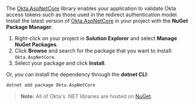 The [Okta.AspNetCore](https://github.com/okta/okta-aspnet) library enables your application to validate Okta access tokens such as those used in the redirect authentication model. Install the latest version of [Okta.AspNetCore](https://www.nuget.org/packages/Okta.AspNetCore) in your project with the **NuGet Package Manager**:

1. Right-click on your project in **Solution Explorer** and select **Manage NuGet Packages**.
1. Click **Browse** and search for the package that you want to install: `Okta.AspNetCore`.
1. Select your package and click **Install**.

Or, you can install the dependency through the **dotnet CLI**:

```bash
dotnet add package Okta.AspNetCore
```

> **Note:** All of Okta's .NET libraries are hosted on [NuGet](https://www.nuget.org/).
